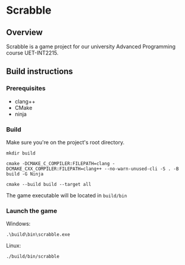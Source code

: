 # Scrabble

## Overview

Scrabble is a game project for our university Advanced Programming course UET-INT2215.

## Build instructions

### Prerequisites

- clang++
- CMake
- ninja

### Build

Make sure you're on the project's root directory.

```
mkdir build

cmake -DCMAKE_C_COMPILER:FILEPATH=clang -DCMAKE_CXX_COMPILER:FILEPATH=clang++ --no-warn-unused-cli -S . -B build -G Ninja

cmake --build build --target all
```

The game executable will be located in `build/bin`

### Launch the game

Windows:
```
.\build\bin\scrabble.exe
```
Linux:
```
./build/bin/scrabble
```